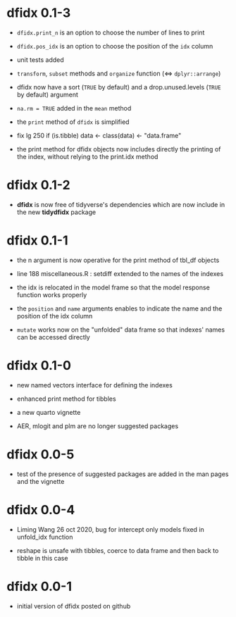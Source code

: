 # dfidx 0.1-3

* `dfidx.print_n` is an option to choose the number of lines to print

* `dfidx.pos_idx` is an option to choose the position of the `idx`
  column

* unit tests added

* `transform`, `subset` methods and `organize` function (<=>
  `dplyr::arrange`)

* dfidx now have a sort (`TRUE` by default) and a drop.unused.levels
  (`TRUE` by default) argument

* `na.rm = TRUE` added in the `mean` method

* the `print` method of `dfidx` is simplified

* fix lg 250  if (is.tibble) data <- class(data) <- "data.frame" 

* the print method for dfidx objects now includes directly the
  printing of the index, without relying to the print.idx method

# dfidx 0.1-2

* **dfidx** is now free of tidyverse's dependencies which are now include
  in the new **tidydfidx** package

# dfidx 0.1-1

* the n argument is now operative for the print method of tbl_df objects

* line 188 miscellaneous.R : setdiff extended to the names of the indexes

* the idx is relocated in the model frame so that the model response
  function works properly
  
* the `position` and `name` arguments enables to indicate the name and
  the position of the idx column

* `mutate` works now on the "unfolded" data frame so that indexes'
  names can be accessed directly

# dfidx 0.1-0

* new named vectors interface for defining the indexes

* enhanced print method for tibbles

* a new quarto vignette

* AER, mlogit and plm are no longer suggested packages

# dfidx 0.0-5

* test of the presence of suggested packages are added in the man
  pages and the vignette

# dfidx 0.0-4

* Liming Wang 26 oct 2020, bug for intercept only models fixed in
  unfold_idx function

* reshape is unsafe with tibbles, coerce to data frame and then back
  to tibble in this case

# dfidx 0.0-1

* initial version of dfidx posted on github

